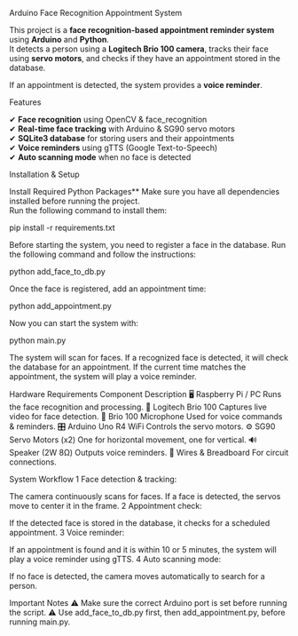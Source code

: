 Arduino Face Recognition Appointment System

This project is a **face recognition-based appointment reminder system** using **Arduino** and **Python**.  
It detects a person using a **Logitech Brio 100 camera**, tracks their face using **servo motors**, and checks if they have an appointment stored in the database.  

If an appointment is detected, the system provides a **voice reminder**.

Features

✔ **Face recognition** using OpenCV & face_recognition  
✔ **Real-time face tracking** with Arduino & SG90 servo motors  
✔ **SQLite3 database** for storing users and their appointments  
✔ **Voice reminders** using gTTS (Google Text-to-Speech)  
✔ **Auto scanning mode** when no face is detected  

Installation & Setup

Install Required Python Packages**
Make sure you have all dependencies installed before running the project.  
Run the following command to install them:  

pip install -r requirements.txt

Before starting the system, you need to register a face in the database.
Run the following command and follow the instructions:

python add_face_to_db.py

Once the face is registered, add an appointment time:

python add_appointment.py

Now you can start the system with:

python main.py

The system will scan for faces.
If a recognized face is detected, it will check the database for an appointment.
If the current time matches the appointment, the system will play a voice reminder.

Hardware Requirements
Component	Description
🖥 Raspberry Pi / PC	Runs the face recognition and processing.
🎥 Logitech Brio 100	Captures live video for face detection.
🎤 Brio 100 Microphone	Used for voice commands & reminders.
🎛 Arduino Uno R4 WiFi	Controls the servo motors.
⚙ SG90 Servo Motors (x2)	One for horizontal movement, one for vertical.
🔊 Speaker (2W 8Ω)	Outputs voice reminders.
🔌 Wires & Breadboard	For circuit connections.

System Workflow
1️ Face detection & tracking:

The camera continuously scans for faces.
If a face is detected, the servos move to center it in the frame.
2️ Appointment check:

If the detected face is stored in the database, it checks for a scheduled appointment.
3️ Voice reminder:

If an appointment is found and it is within 10 or 5 minutes, the system will play a voice reminder using gTTS.
4️ Auto scanning mode:

If no face is detected, the camera moves automatically to search for a person.

Important Notes
⚠ Make sure the correct Arduino port is set before running the script.
⚠ Use add_face_to_db.py first, then add_appointment.py, before running main.py.

